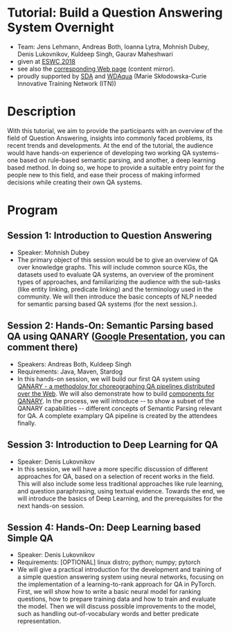# Tutorial: Build a Question Answering System Overnight

 * Team: Jens Lehmann, Andreas Both, Ioanna Lytra, Mohnish Dubey, Denis Lukovnikov, Kuldeep Singh, Gaurav Maheshwari
 * given at [ESWC 2018](/2018.eswc-conferences.org/) 
 * see also the [corresponding Web page](http://qatutorial.sda.tech/) (content mirror).
 * proudly supported by [SDA](http://sda.tech) and [WDAqua](http://wdaqua.eu/) (Marie Skłodowska-Curie Innovative Training Network (ITN))

# Description 

With this tutorial, we aim to provide the participants with an overview of the field of Question Answering, insights into commonly faced problems, its recent trends and developments. At the end of the tutorial, the audience would have hands-on experience of developing two working QA systems- one based on rule-based semantic parsing, and another, a deep learning based method. In doing so, we hope to provide a suitable entry point for the people new to this field, and ease their process of making informed decisions while creating their own QA systems.

# Program

## Session 1: Introduction to Question Answering
 * Speaker: Mohnish Dubey
 * The primary object of this session would be to give an overview of QA over knowledge graphs. This will include common source KGs, the datasets used to evaluate QA systems, an overview of the prominent types of approaches, and familiarizing the audience with the sub-tasks (like entity linking, predicate linking) and the terminology used in the community. We will then introduce the basic concepts of NLP needed for semantic parsing based QA systems (for the next session.).

## Session 2: Hands-On: Semantic Parsing based QA using QANARY ([Google Presentation](https://docs.google.com/presentation/d/1UStizjhrKBJzfghtAeyMQLsU8GlUtaiKIt-ITvcHleU), you can comment there)
 * Speakers: Andreas Both, Kuldeep Singh
 * Requirements: Java, Maven, Stardog
 * In this hands-on session, we will build our first QA system using [QANARY - a methodoloy for choreographing QA pipelines distributed over the Web](https://github.com/WDAqua/Qanary). We will also demonstrate how to build [components for QANARY](https://github.com/WDAqua/Qanary-question-answering-components). In the process, we will introduce -- to show a subset of the QANARY capabilities -- different concepts of Semantic Parsing relevant for QA. A complete examplary QA pipeline is created by the attendees finally.

## Session 3: Introduction to Deep Learning for QA
 * Speaker: Denis Lukovnikov
 * In this session, we will have a more specific discussion of different approaches for QA, based on a selection of recent works in the field. This will also include some less traditional approaches like rule learning, and question paraphrasing, using textual evidence. Towards the end, we will introduce the basics of Deep Learning, and the prerequisites for the next hands-on session.

## Session 4: Hands-On: Deep Learning based Simple QA
 * Speaker: Denis Lukovnikov
 * Requirements: [OPTIONAL] linux distro; python; numpy; pytorch
 * We will give a practical introduction for the development and training of a simple question answering system using neural networks, focusing on the implementation of a learning-to-rank approach for QA in PyTorch. First, we will show how to write a basic neural model for ranking questions, how to prepare training data and how to train and evaluate the model. Then we will discuss possible improvements to the model, such as handling out-of-vocabulary words and better predicate representation.
